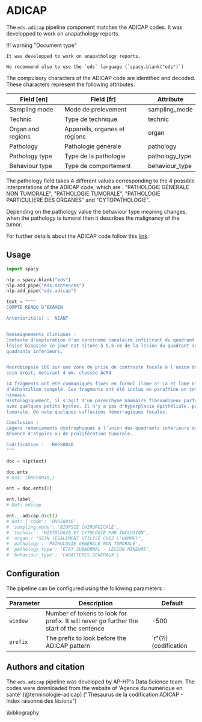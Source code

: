 # ADICAP

The `eds.adicap` pipeline component matches the ADICAP codes. It was developped to work on anapathology reports.

!!! warning "Document type"

    It was developped to work on anapathology reports.

    We recommend also to use the `eds` language (`spacy.blank("eds")`)

The compulsory characters of the ADICAP code are identified and decoded.
These characters represent the following attributes:



| Field [en]            | Field [fr]                       | Attribute             |
|-----------------------|----------------------------------|-----------------------|
| Sampling mode         | Mode de prelevement              | sampling_mode         |
| Technic               | Type de technique                | technic               |
| Organ and regions     | Appareils, organes et régions    | organ                 |
| Pathology             | Pathologie générale              | pathology             |
| Pathology type        | Type de la pathologie            | pathology_type        |
| Behaviour type        | Type de comportement             | behaviour_type        |


The pathology field takes 4 different values corresponding to the 4 possible interpretations of the ADICAP code, which are : "PATHOLOGIE GÉNÉRALE NON TUMORALE", "PATHOLOGIE TUMORALE", "PATHOLOGIE PARTICULIERE DES ORGANES" and "CYTOPATHOLOGIE".

Depending on the pathology value the behaviour type meaning changes, when the pathology is tumoral then it describes the malignancy of the tumor.

For further details about the ADICAP code follow this [link](https://smt.esante.gouv.fr/wp-json/ans/terminologies/document?terminologyId=terminologie-adicap&fileName=cgts_sem_adicap_fiche-detaillee.pdf).

## Usage

<!-- no-check -->

```python
import spacy

nlp = spacy.blank("eds")
nlp.add_pipe("eds.sentences")
nlp.add_pipe("eds.adicap")

text = """"
COMPTE RENDU D’EXAMEN

Antériorité(s) :  NEANT


Renseignements cliniques :
Contexte d'exploration d'un carcinome canalaire infiltrant du quadrant supéro-externe du sein droit. La
lésion biopsiée ce jour est située à 5,5 cm de la lésion du quadrant supéro-externe, à l'union des
quadrants inférieurs.


Macrobiopsie 10G sur une zone de prise de contraste focale à l'union des quadrants inférieurs du
sein droit, mesurant 4 mm, classée ACR4

14 fragments ont été communiqués fixés en formol (lame n° 1a et lame n° 1b) . Il n'y a pas eu
d'échantillon congelé. Ces fragments ont été inclus en paraffine en totalité et coupés sur plusieurs
niveaux.
Histologiquement, il s'agit d'un parenchyme mammaire fibroadipeux parfois légèrement dystrophique
avec quelques petits kystes. Il n'y a pas d'hyperplasie épithéliale, pas d'atypie, pas de prolifération
tumorale. On note quelques suffusions hémorragiques focales.

Conclusion :
Légers remaniements dystrophiques à l'union des quadrants inférieurs du sein droit.
Absence d'atypies ou de prolifération tumorale.

Codification :   BHGS0040
"""

doc = nlp(text)

doc.ents
# Out: (BHGS0040,)

ent = doc.ents[0]

ent.label_
# Out: adicap

ent._.adicap.dict()
# Out: {'code': 'BHGS0040',
# 'sampling_mode': 'BIOPSIE CHIRURGICALE',
# 'technic': 'HISTOLOGIE ET CYTOLOGIE PAR INCLUSION',
# 'organ': "SEIN (ÉGALEMENT UTILISÉ CHEZ L'HOMME)",
# 'pathology': 'PATHOLOGIE GÉNÉRALE NON TUMORALE',
# 'pathology_type': 'ETAT SUBNORMAL - LESION MINEURE',
# 'behaviour_type': 'CARACTERES GENERAUX'}
```

## Configuration

The pipeline can be configured using the following parameters :

| Parameter | Description                                                                             | Default              |
|-----------|-----------------------------------------------------------------------------------------|----------------------|
| `window`  | Number of tokens to look for prefix. It will never go further the start of the sentence | -500                 |
| `prefix`  | The prefix to look before the ADICAP pattern                                            | `r"(?i)(codification |adicap)"` |


## Authors and citation

The `eds.adicap` pipeline was developed by AP-HP's Data Science team.
The codes were downloaded from the website of 'Agence du numérique en santé' [@terminologie-adicap] ("Thésaurus de la codification ADICAP - Index raisonné des lésions")

\bibliography

